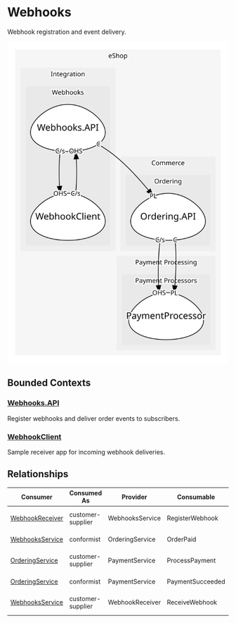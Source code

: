 

# Webhooks
Webhook registration and event delivery.

![contextmap](./contextmap.svg)

## Bounded Contexts

### [Webhooks.API](boundedcontexts/webhooks.api/index.md)
Register webhooks and deliver order events to subscribers.


### [WebhookClient](boundedcontexts/webhook_client/index.md)
Sample receiver app for incoming webhook deliveries.



## Relationships
| Consumer | Consumed As | Provider | Consumable | Provided As |
| --- | --- | --- | --- | --- |
| [WebhookReceiver](boundedcontexts/webhook_client/services/webhook_receiver/index.md) | customer-supplier | WebhooksService | RegisterWebhook | open-host-service |
| [WebhooksService](boundedcontexts/webhooks.api/services/webhooks_service/index.md) | conformist | OrderingService | OrderPaid | published-language |
| [OrderingService](../../../commerce/subdomains/ordering/boundedcontexts/ordering.api/services/ordering_service/index.md) | customer-supplier | PaymentService | ProcessPayment | open-host-service |
| [OrderingService](../../../commerce/subdomains/ordering/boundedcontexts/ordering.api/services/ordering_service/index.md) | conformist | PaymentService | PaymentSucceeded | published-language |
| [WebhooksService](boundedcontexts/webhooks.api/services/webhooks_service/index.md) | customer-supplier | WebhookReceiver | ReceiveWebhook | open-host-service |
	
	
